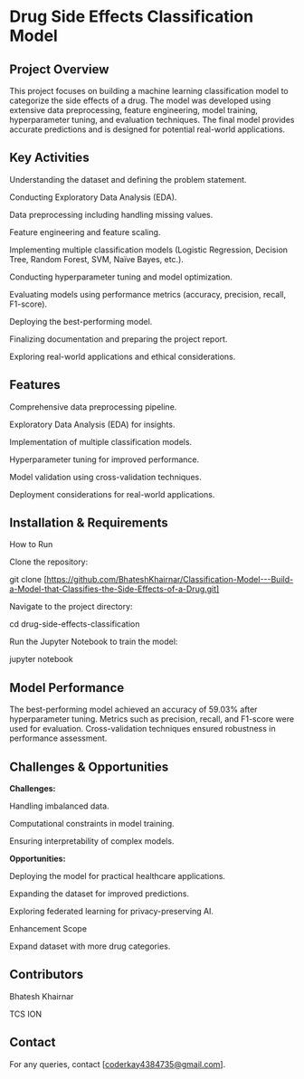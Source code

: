 # Drug Side Effects Classification Model

## Project Overview

This project focuses on building a machine learning classification model to categorize the side effects of a drug. The model was developed using extensive data preprocessing, feature engineering, model training, hyperparameter tuning, and evaluation techniques. The final model provides accurate predictions and is designed for potential real-world applications.

## Key Activities

Understanding the dataset and defining the problem statement.

Conducting Exploratory Data Analysis (EDA).

Data preprocessing including handling missing values.

Feature engineering and feature scaling.

Implementing multiple classification models (Logistic Regression, Decision Tree, Random Forest, SVM, Naïve Bayes, etc.).

Conducting hyperparameter tuning and model optimization.

Evaluating models using performance metrics (accuracy, precision, recall, F1-score).

Deploying the best-performing model.

Finalizing documentation and preparing the project report.

Exploring real-world applications and ethical considerations.

## Features

Comprehensive data preprocessing pipeline.

Exploratory Data Analysis (EDA) for insights.

Implementation of multiple classification models.

Hyperparameter tuning for improved performance.

Model validation using cross-validation techniques.

Deployment considerations for real-world applications.

## Installation & Requirements

How to Run

Clone the repository:

git clone [https://github.com/BhateshKhairnar/Classification-Model---Build-a-Model-that-Classifies-the-Side-Effects-of-a-Drug.git]

Navigate to the project directory:

cd drug-side-effects-classification

Run the Jupyter Notebook to train the model:

jupyter notebook

## Model Performance

The best-performing model achieved an accuracy of 59.03% after hyperparameter tuning. Metrics such as precision, recall, and F1-score were used for evaluation. Cross-validation techniques ensured robustness in performance assessment.

## Challenges & Opportunities

**Challenges:**

Handling imbalanced data.

Computational constraints in model training.

Ensuring interpretability of complex models.

**Opportunities:**

Deploying the model for practical healthcare applications.

Expanding the dataset for improved predictions.

Exploring federated learning for privacy-preserving AI.

Enhancement Scope

Expand dataset with more drug categories.

## Contributors

Bhatesh Khairnar

TCS ION

## Contact

For any queries, contact [coderkay4384735@gmail.com].
